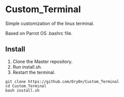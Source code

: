 # Custom_Terminal
 Simple customization of the linux terminal.
 
 Based on Parrot OS .bashrc file.

 ## Install
 1. Clone the Master repository.
 2. Run install.sh.
 3. Restart the terminal.

 ```
 git clone https://github.com/Ory0n/Custom_Terminal
 cd Custom_Terminal
 bash install.sh
 ```
